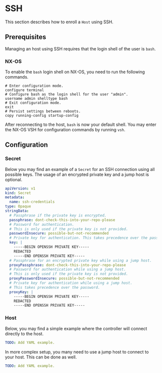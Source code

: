 # SSH

This section describes how to enroll a `Host` using SSH.

## Prerequisites

Managing an host using SSH requires that the login shell of the user is `bash`.

### NX-OS

To enable the `bash` login shell on NX-OS, you need to run the following commands.

```shell
# Enter configuration mode.
configure terminal
# Configure bash as the login shell for the user "admin".
username admin shelltype bash
# Exit configuration mode.
exit
# Persist settings between reboots.
copy running-config startup-config
```

After reconnecting to the host, `bash` is now your default shell. You may enter the NX-OS VSH for configuration commands by running `vsh`.

## Configuration

### Secret

Below you may find an example of a `Secret` for an SSH connection using all possible keys. The usage of an encrypted private key and a jump host is optional.

```yaml title="ssh-secret.yaml"
apiVersion: v1
kind: Secret
metadata:
  name: ssh-credentials
type: Opaque
stringData:
  # Passphrase if the private key is encrypted.
  passphrase: dont-check-this-into-your-repo-please
  # Password for authentication.
  # This is only used if the private key is not provided.
  passwordInsecure: possible-but-not-recommended
  # Private key for authentication. This takes precedence over the password.
  key: |
    -----BEGIN OPENSSH PRIVATE KEY-----
    REDACTED
    -----END OPENSSH PRIVATE KEY-----
  # Passphrase for an encrypted private key while using a jump host.
  proxyPassphrase: dont-check-this-into-your-repo-please
  # Password for authentication while using a jump host.
  # This is only used if the private key is not provided.
  proxyPasswordInsecure: possible-but-not-recommended
  # Private key for authentication while using a jump host.
  # This takes precedence over the password.
  proxyKey: |
    -----BEGIN OPENSSH PRIVATE KEY-----
    REDACTED
    -----END OPENSSH PRIVATE KEY-----
```

### Host

Below, you may find a simple example where the controller will connect directly to the host.

```yaml title="alfa.yaml"
TODO: Add YAML example.
```

In more complex setup, you many need to use a jump host to connect to your host. This can be done as well.

```yaml title="distswitch00.yaml"
TODO: Add YAML example.
```
